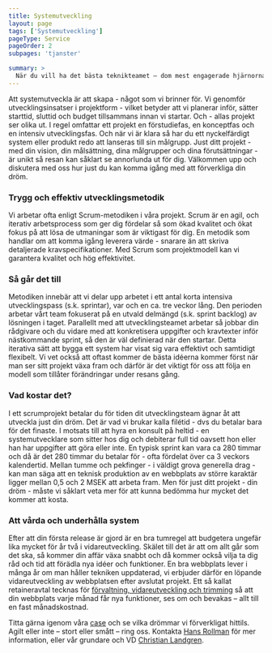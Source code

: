 ```yaml
---
title: Systemutveckling
layout: page
tags: ['Systemutveckling']
pageType: Service
pageOrder: 2
subpages: 'tjanster'

summary: >
  När du vill ha det bästa teknikteamet – dom mest engagerade hjärnorna – och den senaste kunskapen - samlat i ett och samma team, då ska just ditt projekt genomföras tillsammans med oss på Iteam. Vi bygger det system som du behöver, det verktyget som du ser framför dig – precis så som du vill ha det. Vare sig det handlar om en ny webb, en webbutik, ett forum eller verksamhetsvertyg som molntjänst så kan vi bygga det åt dig. Vi utvecklar webbplatsen och tjänsten som utgör drivkraften i din affärsverksamhet.
---
```


Att systemutveckla är att skapa - något som vi brinner för. Vi genomför utvecklingsinsatser i projektform - vilket betyder att vi planerar inför, sätter starttid, sluttid och budget tillsammans innan vi startar. Och - allas projekt ser olika ut. I regel omfattar ett projekt en förstudiefas, en konceptfas och en intensiv utvecklingsfas. Och när vi är klara så har du ett nyckelfärdigt system eller produkt redo att lanseras till sin målgrupp. Just ditt projekt - med din vision, din målsättning, dina målgrupper och dina förutsättningar - är unikt så resan kan såklart se annorlunda ut för dig. Välkommen upp och diskutera med oss hur just du kan komma igång med att förverkliga din dröm.

### Trygg och effektiv utvecklingsmetodik
Vi arbetar ofta enligt Scrum-metodiken i våra projekt. Scrum är en agil, och iterativ arbetsprocess som ger dig fördelar så som ökad kvalitet och ökat fokus på att lösa de utmaningar som är viktigast för dig. En metodik som handlar om att komma igång leverera värde - snarare än att skriva detaljerade kravspecifikationer. Med Scrum som projektmodell kan vi garantera kvalitet och hög effektivitet.

### Så går det till
Metodiken innebär att vi delar upp arbetet i ett antal korta intensiva utvecklingspass (s.k. sprintar), var och en ca. tre veckor lång. Den perioden arbetar vårt team fokuserat på en utvald delmängd (s.k. sprint backlog) av lösningen i taget. Parallellt med att utvecklingsteamet arbetar så jobbar din rådgivare och du vidare med att konkretisera uppgifter och kravtexter inför nästkommande sprint, så den är väl definierad när den startar. Detta iterativa sätt att bygga ett system har visat sig vara effektivt och samtidigt flexibelt. Vi vet också att oftast kommer de bästa idéerna kommer först när man ser sitt projekt växa fram och därför är det viktigt för oss att följa en modell som tillåter förändringar under resans gång.

### Vad kostar det?
I ett scrumprojekt betalar du för tiden dit utvecklingsteam ägnar åt att utveckla just din dröm. Det är vad vi brukar kalla filétid - dvs du betalar bara för det finaste. I motsats till att hyra en konsult på heltid - en systemutvecklare som sitter hos dig och debiterar full tid oavsett hon eller han har uppgifter att göra eller inte. En typisk sprint kan vara ca 280 timmar och då är det 280 timmar du betalar för - ofta fördelat över ca 3 veckors kalendertid. Mellan tumme och pekfinger - i väldigt grova generella drag - kan man säga att en teknisk produktion av en webbplats av större karaktär ligger mellan 0,5 och 2 MSEK att arbeta fram. Men för just ditt projekt - din dröm - måste vi såklart veta mer för att kunna bedömma hur mycket det kommer att kosta.

### Att vårda och underhålla system
Efter att din första release är gjord är en bra tumregel att budgetera ungefär lika mycket för år två i vidareutveckling. Skälet till det är att om allt går som det ska, så kommer din affär växa snabbt och då kommer också vilja ta dig råd och tid att förädla nya idéer och funktioner.  En bra webbplats lever i många år om man håller tekniken uppdaterad, vi erbjuder därför en löpande vidareutveckling av webbplatsen efter avslutat projekt. Ett så kallat retaineravtal tecknas för [förvaltning, vidareutveckling och trimming](/tjanster/operations#Systemförvaltning) så att din webbplats varje månad får nya funktioner, ses om och bevakas – allt till en fast månadskostnad.



Titta gärna igenom våra [case](/case) och se vilka drömmar vi förverkligat hittils. Agilt eller inte – stort eller smått – ring oss. Kontakta [Hans Rollman](mailto:hans.rollman@iteam.se) för mer information, eller vår grundare och VD [Christian Landgren](mailto:christian.landgren@iteam.se).